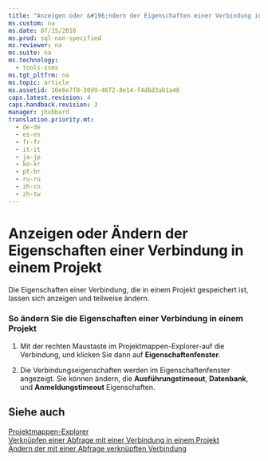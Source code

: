 ```yaml
---
title: "Anzeigen oder &#196;ndern der Eigenschaften einer Verbindung in einem Projekt"
ms.custom: na
ms.date: 07/15/2016
ms.prod: sql-non-specified
ms.reviewer: na
ms.suite: na
ms.technology: 
  - tools-ssms
ms.tgt_pltfrm: na
ms.topic: article
ms.assetid: 16e6e7f0-30d9-46f2-8e14-f4d6d3ab1a46
caps.latest.revision: 4
caps.handback.revision: 3
manager: jhubbard
translation.priority.mt: 
  - de-de
  - es-es
  - fr-fr
  - it-it
  - ja-jp
  - ko-kr
  - pt-br
  - ru-ru
  - zh-cn
  - zh-tw
---
```

# Anzeigen oder &#196;ndern der Eigenschaften einer Verbindung in einem Projekt
Die Eigenschaften einer Verbindung, die in einem Projekt gespeichert ist, lassen sich anzeigen und teilweise ändern.  
  
### So ändern Sie die Eigenschaften einer Verbindung in einem Projekt  
  
1.  Mit der rechten Maustaste im Projektmappen-Explorer\-auf die Verbindung, und klicken Sie dann auf **Eigenschaftenfenster**.  
  
2.  Die Verbindungseigenschaften werden im Eigenschaftenfenster angezeigt. Sie können ändern, die **Ausführungstimeout**, **Datenbank**, und **Anmeldungstimeout** Eigenschaften.  
  
## Siehe auch  
[Projektmappen-Explorer](../content/Solution-Explorer.md)  
[Verknüpfen einer Abfrage mit einer Verbindung in einem Projekt](../content/Associate-a-Query-with-a-Connection-in-a-Project.md)  
[Ändern der mit einer Abfrage verknüpften Verbindung](../content/Change-the-Connection-Associated-with-a-Query.md)  
  
